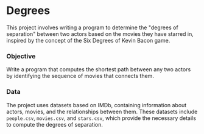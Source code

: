 # Degrees

This project involves writing a program to determine the "degrees of separation" between two actors based on the movies they have starred in, inspired by the concept of the Six Degrees of Kevin Bacon game.

### Objective

Write a program that computes the shortest path between any two actors by identifying the sequence of movies that connects them.

### Data

The project uses datasets based on IMDb, containing information about actors, movies, and the relationships between them. These datasets include `people.csv`, `movies.csv`, and `stars.csv`, which provide the necessary details to compute the degrees of separation.
